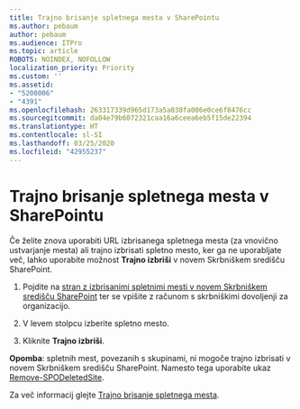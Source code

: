 ```yaml
---
title: Trajno brisanje spletnega mesta v SharePointu
ms.author: pebaum
author: pebaum
ms.audience: ITPro
ms.topic: article
ROBOTS: NOINDEX, NOFOLLOW
localization_priority: Priority
ms.custom: ''
ms.assetid:
- "5200006"
- "4391"
ms.openlocfilehash: 263317339d965d173a5a038fa006e0ce6f8476cc
ms.sourcegitcommit: da04e79b6072321caa16a6ceea6eb5f15de22394
ms.translationtype: HT
ms.contentlocale: sl-SI
ms.lasthandoff: 03/25/2020
ms.locfileid: "42955237"
---
```

# <a name="permanently-delete-a-site-in-sharepoint"></a>Trajno brisanje spletnega mesta v SharePointu

Če želite znova uporabiti URL izbrisanega spletnega mesta (za vnovično ustvarjanje mesta) ali trajno izbrisati spletno mesto, ker ga ne uporabljate več, lahko uporabite možnost **Trajno izbriši** v novem Skrbniškem središču SharePoint. 

1. Pojdite na [stran z izbrisanimi spletnimi mesti v novem Skrbniškem središču SharePoint](https://admin.microsoft.com/sharepoint?page=recycleBin&modern=true) ter se vpišite z računom s skrbniškimi dovoljenji za organizacijo. 

2. V levem stolpcu izberite spletno mesto. 

3. Kliknite **Trajno izbriši**. 

**Opomba**: spletnih mest, povezanih s skupinami, ni mogoče trajno izbrisati v novem Skrbniškem središču SharePoint. Namesto tega uporabite ukaz [Remove-SPODeletedSite](https://docs.microsoft.com/powershell/module/sharepoint-online/remove-spodeletedsite).  

Za več informacij glejte [Trajno brisanje spletnega mesta](https://docs.microsoft.com/sharepoint/delete-site-collection#permanently-delete-a-site). 
